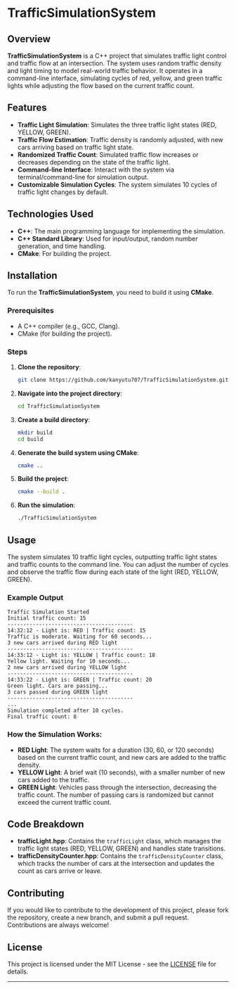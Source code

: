 # TrafficSimulationSystem

## Overview
**TrafficSimulationSystem** is a C++ project that simulates traffic light control and traffic flow at an intersection. The system uses random traffic density and light timing to model real-world traffic behavior. It operates in a command-line interface, simulating cycles of red, yellow, and green traffic lights while adjusting the flow based on the current traffic count.

## Features

- **Traffic Light Simulation**: Simulates the three traffic light states (RED, YELLOW, GREEN).
- **Traffic Flow Estimation**: Traffic density is randomly adjusted, with new cars arriving based on traffic light state.
- **Randomized Traffic Count**: Simulated traffic flow increases or decreases depending on the state of the traffic light.
- **Command-line Interface**: Interact with the system via terminal/command-line for simulation output.
- **Customizable Simulation Cycles**: The system simulates 10 cycles of traffic light changes by default.

## Technologies Used

- **C++**: The main programming language for implementing the simulation.
- **C++ Standard Library**: Used for input/output, random number generation, and time handling.
- **CMake**: For building the project.

## Installation

To run the **TrafficSimulationSystem**, you need to build it using **CMake**.

### Prerequisites

- A C++ compiler (e.g., GCC, Clang).
- CMake (for building the project).

### Steps

1. **Clone the repository**:
    ```bash
    git clone https://github.com/kanyutu707/TrafficSimulationSystem.git
    ```

2. **Navigate into the project directory**:
    ```bash
    cd TrafficSimulationSystem
    ```

3. **Create a build directory**:
    ```bash
    mkdir build
    cd build
    ```

4. **Generate the build system using CMake**:
    ```bash
    cmake ..
    ```

5. **Build the project**:
    ```bash
    cmake --build .
    ```

6. **Run the simulation**:
    ```bash
    ./TrafficSimulationSystem
    ```

## Usage

The system simulates 10 traffic light cycles, outputting traffic light states and traffic counts to the command line. You can adjust the number of cycles and observe the traffic flow during each state of the light (RED, YELLOW, GREEN).

### Example Output

```
Traffic Simulation Started
Initial traffic count: 15
----------------------------------------
14:32:12 - Light is: RED | Traffic count: 15
Traffic is moderate. Waiting for 60 seconds...
3 new cars arrived during RED light
----------------------------------------
14:33:12 - Light is: YELLOW | Traffic count: 18
Yellow light. Waiting for 10 seconds...
2 new cars arrived during YELLOW light
----------------------------------------
14:33:22 - Light is: GREEN | Traffic count: 20
Green light. Cars are passing...
3 cars passed during GREEN light
----------------------------------------
...
Simulation completed after 10 cycles.
Final traffic count: 8
```

### How the Simulation Works:

- **RED Light**: The system waits for a duration (30, 60, or 120 seconds) based on the current traffic count, and new cars are added to the traffic density.
- **YELLOW Light**: A brief wait (10 seconds), with a smaller number of new cars added to the traffic.
- **GREEN Light**: Vehicles pass through the intersection, decreasing the traffic count. The number of passing cars is randomized but cannot exceed the current traffic count.

## Code Breakdown

- **trafficLight.hpp**: Contains the `trafficLight` class, which manages the traffic light states (RED, YELLOW, GREEN) and handles state transitions.
- **trafficDensityCounter.hpp**: Contains the `trafficDensityCounter` class, which tracks the number of cars at the intersection and updates the count as cars arrive or leave.

## Contributing

If you would like to contribute to the development of this project, please fork the repository, create a new branch, and submit a pull request. Contributions are always welcome!

## License

This project is licensed under the MIT License - see the [LICENSE](LICENSE) file for details.

---

